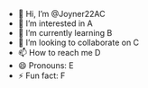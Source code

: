 - 👋 Hi, I’m @Joyner22AC
- 👀 I’m interested in A
- 🌱 I’m currently learning B
- 💞️ I’m looking to collaborate on C
- 📫 How to reach me D
- 😄 Pronouns: E
- ⚡ Fun fact: F

<!---
Joyner22AC/Joyner22AC is a ✨ special ✨ repository because its `README.md` (this file) appears on your GitHub profile.
You can click the Preview link to take a look at your changes.
--->
